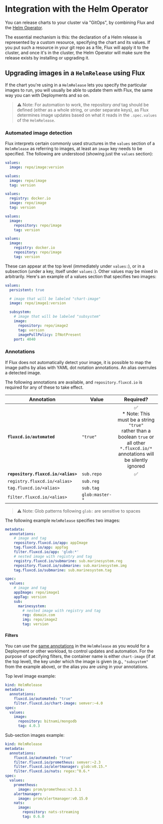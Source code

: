 # Integration with the Helm Operator

You can release charts to your cluster via "GitOps", by combining Flux
and the [Helm Operator](https://github.com/fluxcd/helm-operator).

The essential mechanism is this: the declaration of a Helm release is
represented by a custom resource, specifying the chart and its
values. If you put such a resource in your git repo as a file, Flux
will apply it to the cluster, and once it's in the cluster, the Helm
Operator will make sure the release exists by installing or upgrading
it.

## Upgrading images in a `HelmRelease` using Flux

If the chart you're using in a `HelmRelease` lets you specify the
particular images to run, you will usually be able to update them with
Flux, the same way you can with Deployments and so on.

> ⚠ Note:
> For automation to work, the repository _and_ tag should be
> defined (either as a whole string, or under separate keys), as Flux
> determines image updates based on what it reads in the `.spec.values`
> of the `HelmRelease`.

### Automated image detection

Flux interprets certain commonly used structures in the `values`
section of a `HelmRelease` as referring to images, at least an
`image` key needs to be specified.  The following are understood
(showing just the `values` section):

```yaml
values:
  image: repo/image:version
```

```yaml
values:
  image: repo/image
  tag: version
```

```yaml
values:
  registry: docker.io
  image: repo/image
  tag: version
```

```yaml
values:
  image:
    repository: repo/image
    tag: version
```

```yaml
values:
  image:
    registry: docker.io
    repository: repo/image
    tag: version
```

These can appear at the top level (immediately under `values:`), or in
a subsection (under a key, itself under `values:`). Other values
may be mixed in arbitrarily. Here's an example of a values section
that specifies two images:

```yaml
values:
  persistent: true

  # image that will be labeled "chart-image"
  image: repo/image1:version

  subsystem:
    # image that will be labeled "subsystem"
    image:
      repository: repo/image2
      tag: version
      imagePullPolicy: IfNotPresent
    port: 4040
```

### Annotations

If Flux does not automatically detect your image, it is possible to
map the image paths by alias with YAML dot notation annotations. An
alias overrules a detected image.

The following annotations are available, and `repository.fluxcd.io`
is required for any of these to take effect.

| Annotation                         | Value            | Required? |
|------------------------------------|------------------|   :---:   |
| **`fluxcd.io/automated`**          | `"true"`         |     ✅ <br> * Note: This must be a string `"true"` <br> rather than a boolean `true` or all other `*.fluxcd.io/*` <br> annotations will be silently ignored    |
| **`repository.fluxcd.io/<alias>`** | `sub.repo`       |     ✅    |
| `registry.fluxcd.io/<alias>`       | `sub.reg`        |           |
| `tag.fluxcd.io/<alias>`            | `sub.tag`        |           |
| `filter.fluxcd.io/<alias>`         | `glob:master-*`  |           |


> ⚠ Note:
> Glob patterns following `glob:` are sensitive to spaces

The following example `HelmRelease` specifies two images:

```yaml
metadata:
  annotations:
    # image and tag
    repository.fluxcd.io/app: appImage
    tag.fluxcd.io/app: appTag
    filter.fluxcd.io/app: 'glob:*'
    # nested image with registry and tag
    registry.fluxcd.io/submarine: sub.marinesystem.reg
    repository.fluxcd.io/submarine: sub.marinesystem.img
    tag.fluxcd.io/submarine: sub.marinesystem.tag

spec:
  values:
    # image and tag
    appImage: repo/image1
    appTag: version
    sub:
      marinesystem:
        # nested image with registry and tag
        reg: domain.com
        img: repo/image2
        tag: version
```

#### Filters

You can use the [same annotations](fluxctl.md) in
the `HelmRelease` as you would for a Deployment or other workload,
to control updates and automation. For the purpose of specifying
filters, the container name is either `chart-image` (if at the top
level), the key under which the image is given (e.g., `"subsystem"`
from the example above), or the alias you are using in your
annotations.

Top level image example:

```yaml
kind: HelmRelease
metadata:
  annotations:
    fluxcd.io/automated: "true"
    filter.fluxcd.io/chart-image: semver:~4.0
spec:
  values:
    image:
      repository: bitnami/mongodb
      tag: 4.0.3
```

Sub-section images example:

```yaml
kind: HelmRelease
metadata:
  annotations:
    fluxcd.io/automated: "true"
    filter.fluxcd.io/prometheus: semver:~2.3
    filter.fluxcd.io/alertmanager: glob:v0.15.*
    filter.fluxcd.io/nats: regex:^0.6.*
spec:
  values:
    prometheus:
      image: prom/prometheus:v2.3.1
    alertmanager:
      image: prom/alertmanager:v0.15.0
    nats:
      image:
        repository: nats-streaming
        tag: 0.6.0
```
